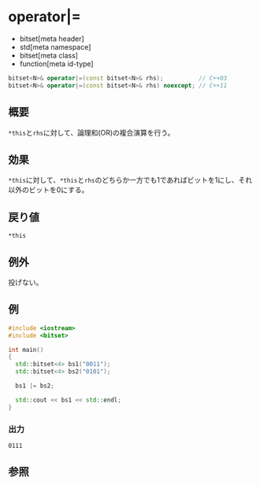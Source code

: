 # operator|=
* bitset[meta header]
* std[meta namespace]
* bitset[meta class]
* function[meta id-type]

```cpp
bitset<N>& operator|=(const bitset<N>& rhs);          // C++03
bitset<N>& operator|=(const bitset<N>& rhs) noexcept; // C++11
```

## 概要
`*this`と`rhs`に対して、論理和(OR)の複合演算を行う。


## 効果
`*this`に対して、`*this`と`rhs`のどちらか一方でも1であればビットを1にし、それ以外のビットを0にする。


## 戻り値
`*this`


## 例外
投げない。


## 例
```cpp example
#include <iostream>
#include <bitset>

int main()
{
  std::bitset<4> bs1("0011");
  std::bitset<4> bs2("0101");

  bs1 |= bs2;

  std::cout << bs1 << std::endl;
}
```

### 出力
```
0111
```


## 参照

